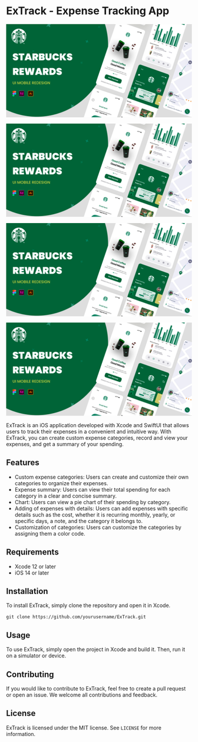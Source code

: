 

# ExTrack - Expense Tracking App

![A picture of the strabucks app](https://github.com/Thet9354/Starbucks-Android-App/blob/aff773a6c75bb6eef8c225ada236df81ec0238f2/app/src/main/res/drawable/cover.png)

![A picture of the strabucks app](https://github.com/Thet9354/Starbucks-Android-App/blob/aff773a6c75bb6eef8c225ada236df81ec0238f2/app/src/main/res/drawable/cover.png)

![A picture of the strabucks app](https://github.com/Thet9354/Starbucks-Android-App/blob/aff773a6c75bb6eef8c225ada236df81ec0238f2/app/src/main/res/drawable/cover.png)

![A picture of the strabucks app](https://github.com/Thet9354/Starbucks-Android-App/blob/aff773a6c75bb6eef8c225ada236df81ec0238f2/app/src/main/res/drawable/cover.png)

ExTrack is an iOS application developed with Xcode and SwiftUI that allows users to track their expenses in a convenient and intuitive way. With ExTrack, you can create custom expense categories, record and view your expenses, and get a summary of your spending.

## Features

- Custom expense categories: Users can create and customize their own categories to organize their expenses.
- Expense summary: Users can view their total spending for each category in a clear and concise summary.
- Chart: Users can view a pie chart of their spending by category.
- Adding of expenses with details: Users can add expenses with specific details such as the cost, whether it is recurring monthly, yearly, or specific days, a note, and the category it belongs to.
- Customization of categories: Users can customize the categories by assigning them a color code.

## Requirements

- Xcode 12 or later
- iOS 14 or later

## Installation

To install ExTrack, simply clone the repository and open it in Xcode.

```
git clone https://github.com/yourusername/ExTrack.git
```

## Usage

To use ExTrack, simply open the project in Xcode and build it. Then, run it on a simulator or device.

## Contributing

If you would like to contribute to ExTrack, feel free to create a pull request or open an issue. We welcome all contributions and feedback.

## License

ExTrack is licensed under the MIT license. See `LICENSE` for more information.
